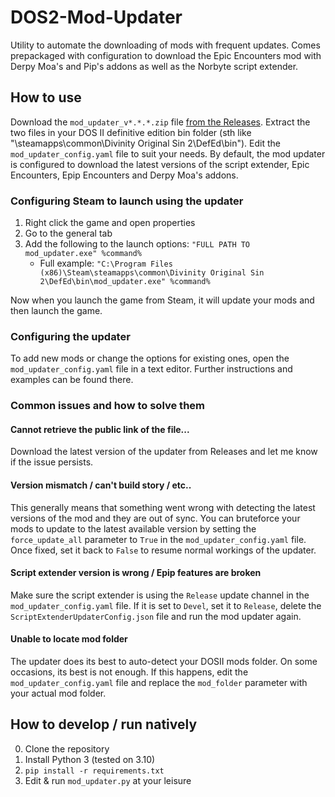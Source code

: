 # DOS2-Mod-Updater
Utility to automate the downloading of mods with frequent updates.
Comes prepackaged with configuration to download the Epic Encounters mod with Derpy Moa's and Pip's addons as well as the Norbyte script extender.

## How to use

Download the `mod_updater_v*.*.*.zip` file [from the Releases](https://github.com/MPihlap/DOS2-Mod-Updater/releases).
Extract the two files in your DOS II definitive edition bin folder (sth like "\steamapps\common\Divinity Original Sin 2\DefEd\bin").
Edit the `mod_updater_config.yaml` file to suit your needs.
By default, the mod updater is configured to download the latest versions of the script extender, Epic Encounters, Epip Encounters and Derpy Moa's addons.

### Configuring Steam to launch using the updater

1. Right click the game and open properties
2. Go to the general tab
3. Add the following to the launch options: `"FULL PATH TO mod_updater.exe" %command%`
    * Full example: `"C:\Program Files (x86)\Steam\steamapps\common\Divinity Original Sin 2\DefEd\bin\mod_updater.exe" %command%`

Now when you launch the game from Steam, it will update your mods and then launch the game.

### Configuring the updater

To add new mods or change the options for existing ones, open the `mod_updater_config.yaml` file in a text editor.
Further instructions and examples can be found there.

### Common issues and how to solve them

#### Cannot retrieve the public link of the file...

Download the latest version of the updater from Releases and let me know if the issue persists.

#### Version mismatch / can't build story / etc..

This generally means that something went wrong with detecting the latest versions of the mod and they are out of sync.
You can bruteforce your mods to update to the latest available version by setting the `force_update_all` parameter to `True` in the `mod_updater_config.yaml` file.
Once fixed, set it back to `False` to resume normal workings of the updater.

#### Script extender version is wrong / Epip features are broken

Make sure the script extender is using the `Release` update channel in the `mod_updater_config.yaml` file.
If it is set to `Devel`, set it to `Release`, delete the `ScriptExtenderUpdaterConfig.json` file and run the mod updater again.

#### Unable to locate mod folder

The updater does its best to auto-detect your DOSII mods folder.
On some occasions, its best is not enough.
If this happens, edit the `mod_updater_config.yaml` file and replace the `mod_folder` parameter with your actual mod folder.


## How to develop / run natively
0. Clone the repository
1. Install Python 3 (tested on 3.10)
2. `pip install -r requirements.txt`
3. Edit & run `mod_updater.py` at your leisure
